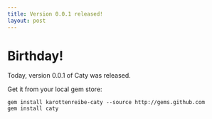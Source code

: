 ```yaml
---
title: Version 0.0.1 released!
layout: post
---
```


# Birthday! #

Today, version 0.0.1 of Caty was released.

Get it from your local gem store:

    gem install karottenreibe-caty --source http://gems.github.com
    gem install caty

